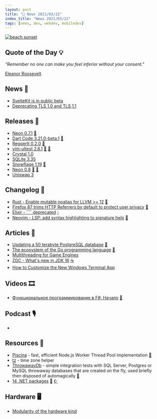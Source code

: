 ```yaml
---
layout: post
title: "📜 News 2021/03/22"
index_title: "News 2021/03/22"
tags: [news, dev, webdev, mobiledev]
---
```


<a href="https://daily-tech-news.github.io/2021/03/22/news.html">
  <img src="https://user-images.githubusercontent.com/430272/109371241-c8825b80-7882-11eb-9791-d5cdb8dd3393.jpg"
     alt="beach sunset"
     class="image">
</a>

## Quote of the Day 💡

_"Remember no one can make you feel inferior without your consent."_

[Eleanor Roosevelt](https://en.wikipedia.org/wiki/Eleanor_Roosevelt)

## News 📰

- [SvelteKit is in public beta](https://svelte.dev/blog/sveltekit-beta)
- [Deprecating TLS 1.0 and TLS 1.1](https://datatracker.ietf.org/doc/rfc8996/)

## Releases 🥳

- [Neon 0.7.1](https://github.com/neon-bindings/neon/releases/tag/0.7.1) [🦀](https://www.rust-lang.org "#rust")
- [Dart Code 3.21.0-beta.1](https://github.com/Dart-Code/Dart-Code/releases/tag/v3.21.0-beta.1) [🎯](https://dart.dev "#dartlang")
- [ReggerIt 0.2.0](https://www.nuget.org/packages/ReggerIt/0.2.0) [🔷](https://fsharp.org "#fsharp #dotnet")
- [vim-ultest 2.6.1](https://github.com/rcarriga/vim-ultest/releases/tag/v2.6.1) [🍃](https://www.vim.org "#vim") [🍃](https://neovim.io "#neovim")
- [Crystal 1.0](https://crystal-lang.org/2021/03/22/crystal-1.0-what-to-expect.html)
- [SQLite 3.35](https://antonz.org/sqlite-3-35/)
- [Snowflaqe 1.19](https://www.nuget.org/packages/Snowflaqe/1.18.0) [🔷](https://fsharp.org "#fsharp #dotnet")
- [Neon 0.8](https://github.com/neon-bindings/neon/releases/tag/0.8.0) [🦀](https://www.rust-lang.org "#rust") [🔶](https://www.ecma-international.org "#javascript")
- [Uniswap 3](https://uniswap.org/blog/uniswap-v3/)

## Changelog 👀

- [Rust - Enable mutable noalias for LLVM >= 12](https://github.com/rust-lang/rust/pull/82834) [🦀](https://www.rust-lang.org "#rust")
- [Firefox 87 trims HTTP Referrers by default to protect user privacy](https://blog.mozilla.org/security/2021/03/22/firefox-87-trims-http-referrers-by-default-to-protect-user-privacy/) [🦊](https://www.mozilla.org/en-US/firefox "#firefox")
- [Elixir - ˆˆˆ deprecated](https://github.com/elixir-lang/elixir/commit/d9a23d0d38ce1ada6583eca1c6ce6c861114fca7) [💧](https://elixir-lang.org "#elixirlang")
- [Neovim - LSP: add syntax highlighting to signature help](https://github.com/neovim/neovim/pull/14186) [🍃](https://neovim.io "#neovim")

## Articles 📜

- [Updating a 50 terabyte PostgreSQL database](https://medium.com/adyen/updating-a-50-terabyte-postgresql-database-f64384b799e7) [🐘](https://www.postgresql.org "#postgresql")
- [The ecosystem of the Go programming language](https://henvic.dev/posts/go/) [🌰](https://golang.org "#golang")
- [Multithreading for Game Engines](https://vkguide.dev/docs/extra-chapter/multithreading/)
- [ZGC - What's new in JDK 16](https://malloc.se/blog/zgc-jdk16) [☕️](https://www.java.com "#java")
- [How to Customize the New Windows Terminal App](https://www.howtogeek.com/426346/how-to-customize-the-new-windows-terminal-app/)

## Videos 🎞

- [Функциональное программирование в F#: Начало](https://www.youtube.com/watch?v=NAPv0AVCc7Y) [🔷](https://fsharp.org "#fsharp #dotnet")

## Podcast 🎙

- []()

## Resources 🎪

- [Piscina](https://github.com/piscinajs/piscina) - fast, efficient Node.js Worker Thread Pool implementation [🔶](https://www.ecma-international.org "#javascript")
- [tz](https://github.com/oz/tz) - time zone helper
- [ThrowawayDb](https://github.com/Zaid-Ajaj/ThrowawayDb) - simple integration tests with SQL Server, Postgres or MySQL throwaway databases that are created on the fly, used briefly then disposed of automagically [🔷](https://fsharp.org "#fsharp #dotnet")
- [14 .NET packages](https://lukelowrey.com/recommended-dotnet-libraries/) [🔷](https://fsharp.org "#fsharp #dotnet") [☪️ ](https://docs.microsoft.com/en-us/dotnet/csharp "#csharp #dotnet")

## Hardware 🖥

- [Modularity of the hardware kind](https://www.reddit.com/r/linux/comments/mao4ef/modularity_of_the_hardware_kind_a_lil_project_ive/)

